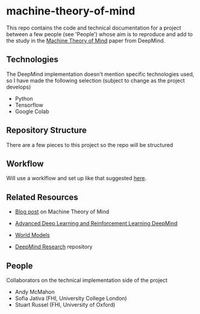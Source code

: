 # machine-theory-of-mind
This repo contains the code and technical documentation for a project between a few people (see 'People') whose aim is to reproduce and add to the study in the [Machine Theory of Mind](https://arxiv.org/pdf/1802.07740.pdf) paper from DeepMind.

## Technologies
The DeepMind implementation doesn't mention specific technologies used, so I have made the following selection (subject to change as the project develops)

- Python
- Tensorflow
- Google Colab 

## Repository Structure
There are a few pieces to this project so the repo will be structured 

## Workflow
Will use a worklflow and set up like that suggested [here](https://zerowithdot.com/colab-github-workflow/).

## Related Resources

- [Blog post](https://www.google.co.uk/amp/s/pillowlab.wordpress.com/2019/01/28/machine-theory-of-mind/amp/) on Machine Theory of Mind 

- [Advanced Deep Learning and Reinforcement Learning DeepMind](https://github.com/Zhenye-Na/advanced-deep-learning-and-reinforcement-learning-deepmind)

- [World Models](https://worldmodels.github.io)

- [DeepMind Research](https://github.com/deepmind/deepmind-research) repository 

## People
Collaborators on the technical implementation side of the project

- Andy McMahon
- Sofia Jativa (FHI, University College London)
- Stuart Russel (FHI, University of Oxford)
